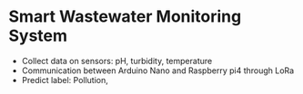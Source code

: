 # Smart Wastewater Monitoring System
- Collect data on sensors: pH, turbidity, temperature
- Communication between Arduino Nano and Raspberry pi4 through LoRa
- Predict label: Pollution, 
